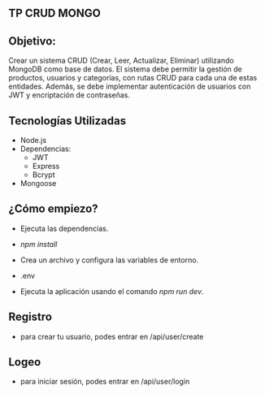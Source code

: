 
## TP CRUD MONGO

## Objetivo:

Crear un sistema CRUD (Crear, Leer, Actualizar, Eliminar) utilizando MongoDB como base de datos. El sistema debe permitir la gestión de productos, usuarios y categorías, con rutas CRUD para cada una de estas entidades. Además, se debe implementar autenticación de usuarios con JWT y encriptación de contraseñas.


## Tecnologías Utilizadas

-   Node.js
-   Dependencias:
    -   JWT
    -   Express
    -   Bcrypt
-   Mongoose

## ¿Cómo empiezo?

- Ejecuta las dependencias.

- *npm install*

- Crea un archivo y configura las variables de entorno.

- .env

- Ejecuta la aplicación usando el comando *npm run dev*.

## Registro
 - para crear tu usuario, podes entrar en /api/user/create 

## Logeo
 - para iniciar sesión, podes entrar en /api/user/login
